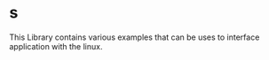 s
=

This Library contains various examples that can be uses to interface application with the linux.
